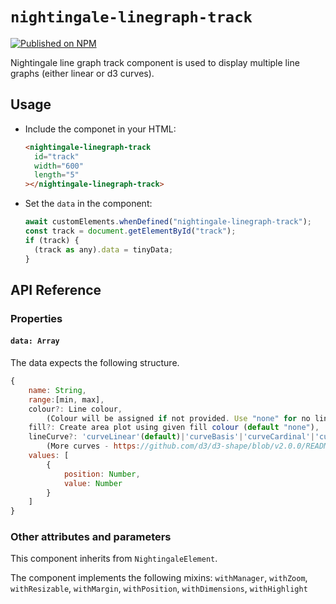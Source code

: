 # `nightingale-linegraph-track`

[![Published on NPM](https://img.shields.io/npm/v/nightingale-linegraph-track.svg)](https://www.npmjs.com/package/nightingale-linegraph-track)

Nightingale line graph track component is used to display multiple line graphs (either linear or d3 curves).

## Usage

- Include the componet in your HTML:

  ```html
  <nightingale-linegraph-track
    id="track"
    width="600"
    length="5"
  ></nightingale-linegraph-track>
  ```

- Set the `data` in the component:

  ```javascript
  await customElements.whenDefined("nightingale-linegraph-track");
  const track = document.getElementById("track");
  if (track) {
    (track as any).data = tinyData;
  }
  ```

## API Reference

### Properties

#### `data: Array`

The data expects the following structure.

```javascript
{
    name: String,
    range:[min, max],
    colour?: Line colour,
        (Colour will be assigned if not provided. Use "none" for no line colour)
    fill?: Create area plot using given fill colour (default "none"),
    lineCurve?: 'curveLinear'(default)|'curveBasis'|'curveCardinal'|'curveStep'|'curveNatural',
        (More curves - https://github.com/d3/d3-shape/blob/v2.0.0/README.md#curves)
    values: [
        {
            position: Number,
            value: Number
        }
    ]
}
```

### Other attributes and parameters

This component inherits from `NightingaleElement`.

The component implements the following mixins: `withManager`, `withZoom`, `withResizable`, `withMargin`, `withPosition`, `withDimensions`, `withHighlight`

